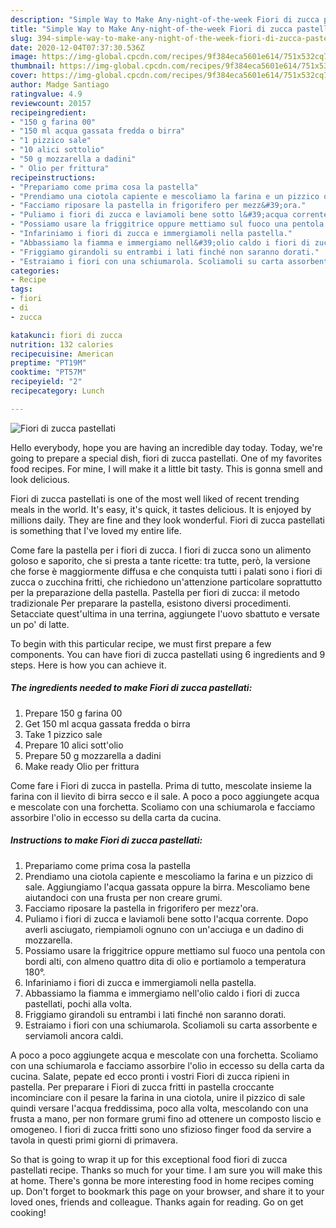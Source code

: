 ```yaml
---
description: "Simple Way to Make Any-night-of-the-week Fiori di zucca pastellati"
title: "Simple Way to Make Any-night-of-the-week Fiori di zucca pastellati"
slug: 394-simple-way-to-make-any-night-of-the-week-fiori-di-zucca-pastellati
date: 2020-12-04T07:37:30.536Z
image: https://img-global.cpcdn.com/recipes/9f384eca5601e614/751x532cq70/fiori-di-zucca-pastellati-recipe-main-photo.jpg
thumbnail: https://img-global.cpcdn.com/recipes/9f384eca5601e614/751x532cq70/fiori-di-zucca-pastellati-recipe-main-photo.jpg
cover: https://img-global.cpcdn.com/recipes/9f384eca5601e614/751x532cq70/fiori-di-zucca-pastellati-recipe-main-photo.jpg
author: Madge Santiago
ratingvalue: 4.9
reviewcount: 20157
recipeingredient:
- "150 g farina 00"
- "150 ml acqua gassata fredda o birra"
- "1 pizzico sale"
- "10 alici sottolio"
- "50 g mozzarella a dadini"
- " Olio per frittura"
recipeinstructions:
- "Prepariamo come prima cosa la pastella"
- "Prendiamo una ciotola capiente e mescoliamo la farina e un pizzico di sale. Aggiungiamo l&#39;acqua gassata oppure la birra. Mescoliamo bene aiutandoci con una frusta per non creare grumi."
- "Facciamo riposare la pastella in frigorifero per mezz&#39;ora."
- "Puliamo i fiori di zucca e laviamoli bene sotto l&#39;acqua corrente. Dopo averli asciugato, riempiamoli ognuno con un&#39;acciuga e un dadino di mozzarella."
- "Possiamo usare la friggitrice oppure mettiamo sul fuoco una pentola con bordi alti, con almeno quattro dita di olio e portiamolo a temperatura 180°."
- "Infariniamo i fiori di zucca e immergiamoli nella pastella."
- "Abbassiamo la fiamma e immergiamo nell&#39;olio caldo i fiori di zucca pastellati, pochi alla volta."
- "Friggiamo girandoli su entrambi i lati finché non saranno dorati."
- "Estraiamo i fiori con una schiumarola. Scoliamoli su carta assorbente e serviamoli ancora caldi."
categories:
- Recipe
tags:
- fiori
- di
- zucca

katakunci: fiori di zucca 
nutrition: 132 calories
recipecuisine: American
preptime: "PT19M"
cooktime: "PT57M"
recipeyield: "2"
recipecategory: Lunch

---
```



![Fiori di zucca pastellati](https://img-global.cpcdn.com/recipes/9f384eca5601e614/751x532cq70/fiori-di-zucca-pastellati-recipe-main-photo.jpg)

Hello everybody, hope you are having an incredible day today. Today, we're going to prepare a special dish, fiori di zucca pastellati. One of my favorites food recipes. For mine, I will make it a little bit tasty. This is gonna smell and look delicious.

Fiori di zucca pastellati is one of the most well liked of recent trending meals in the world. It's easy, it's quick, it tastes delicious. It is enjoyed by millions daily. They are fine and they look wonderful. Fiori di zucca pastellati is something that I've loved my entire life.

Come fare la pastella per i fiori di zucca. I fiori di zucca sono un alimento goloso e saporito, che si presta a tante ricette: tra tutte, però, la versione che forse è maggiormente diffusa e che conquista tutti i palati sono i fiori di zucca o zucchina fritti, che richiedono un&#39;attenzione particolare soprattutto per la preparazione della pastella. Pastella per fiori di zucca: il metodo tradizionale Per preparare la pastella, esistono diversi procedimenti. Setacciate quest&#39;ultima in una terrina, aggiungete l&#39;uovo sbattuto e versate un po&#39; di latte.


To begin with this particular recipe, we must first prepare a few components. You can have fiori di zucca pastellati using 6 ingredients and 9 steps. Here is how you can achieve it.

<!--inarticleads1-->

##### The ingredients needed to make Fiori di zucca pastellati:

1. Prepare 150 g farina 00
1. Get 150 ml acqua gassata fredda o birra
1. Take 1 pizzico sale
1. Prepare 10 alici sott&#39;olio
1. Prepare 50 g mozzarella a dadini
1. Make ready  Olio per frittura


Come fare i Fiori di zucca in pastella. Prima di tutto, mescolate insieme la farina con il lievito di birra secco e il sale. A poco a poco aggiungete acqua e mescolate con una forchetta. Scoliamo con una schiumarola e facciamo assorbire l&#39;olio in eccesso su della carta da cucina. 

<!--inarticleads2-->

##### Instructions to make Fiori di zucca pastellati:

1. Prepariamo come prima cosa la pastella
1. Prendiamo una ciotola capiente e mescoliamo la farina e un pizzico di sale. Aggiungiamo l&#39;acqua gassata oppure la birra. Mescoliamo bene aiutandoci con una frusta per non creare grumi.
1. Facciamo riposare la pastella in frigorifero per mezz&#39;ora.
1. Puliamo i fiori di zucca e laviamoli bene sotto l&#39;acqua corrente. Dopo averli asciugato, riempiamoli ognuno con un&#39;acciuga e un dadino di mozzarella.
1. Possiamo usare la friggitrice oppure mettiamo sul fuoco una pentola con bordi alti, con almeno quattro dita di olio e portiamolo a temperatura 180°.
1. Infariniamo i fiori di zucca e immergiamoli nella pastella.
1. Abbassiamo la fiamma e immergiamo nell&#39;olio caldo i fiori di zucca pastellati, pochi alla volta.
1. Friggiamo girandoli su entrambi i lati finché non saranno dorati.
1. Estraiamo i fiori con una schiumarola. Scoliamoli su carta assorbente e serviamoli ancora caldi.


A poco a poco aggiungete acqua e mescolate con una forchetta. Scoliamo con una schiumarola e facciamo assorbire l&#39;olio in eccesso su della carta da cucina. Salate, pepate ed ecco pronti i vostri Fiori di zucca ripieni in pastella. Per preparare i Fiori di zucca fritti in pastella croccante incominciare con il pesare la farina in una ciotola, unire il pizzico di sale quindi versare l&#39;acqua freddissima, poco alla volta, mescolando con una frusta a mano, per non formare grumi fino ad ottenere un composto liscio e omogeneo. I fiori di zucca fritti sono uno sfizioso finger food da servire a tavola in questi primi giorni di primavera. 

So that is going to wrap it up for this exceptional food fiori di zucca pastellati recipe. Thanks so much for your time. I am sure you will make this at home. There's gonna be more interesting food in home recipes coming up. Don't forget to bookmark this page on your browser, and share it to your loved ones, friends and colleague. Thanks again for reading. Go on get cooking!
